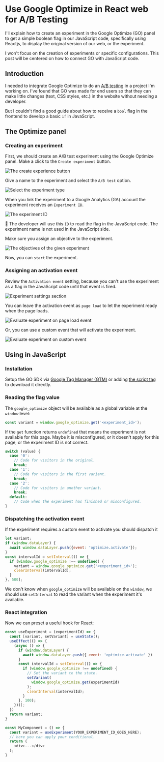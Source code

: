 # Use Google Optimize in React web for A/B Testing

I'll explain how to create an experiment in the Google Optimize (GO) panel to get a simple boolean flag in our JavaScript code, specifically using Reactjs, to display the original version of our web, or the experiment.

I won't focus on the creation of  experiments or specific configurations. This post will be centered on how to connect GO with JavaScript code.

## Introduction

I needed to integrate Google Optimize to do an [A/B testing](https://en.wikipedia.org/wiki/A/B_testing) in a project I'm working on. I've found that GO was made for end users so that they can make little changes (text, CSS styles, etc.) in the website without needing a developer.

But I couldn't find a good guide about how to receive a `bool` flag in the frontend to develop a basic `if` in JavaScript.

## The Optimize panel

### Creating an experiment

First, we should create an A/B test experiment using the Google Optimize panel. Make a click to the `Create experiment` button.

![The create experience button](https://dev-to-uploads.s3.amazonaws.com/uploads/articles/cqz1sgaks59l9tg4g9xl.png)

Give a name to the experiment and select the `A/B test` option.

![Select the experiment type](https://dev-to-uploads.s3.amazonaws.com/uploads/articles/mrdrk8y301q6yt323fsp.png)

When you link the experiment to a Google Analytics (GA) account the experiment receives an `Experiment ID`.

![The experiment ID](https://dev-to-uploads.s3.amazonaws.com/uploads/articles/uy5dttr74o384o7fy2ve.png)

🧠 The developer will use this `ID` to read the flag in the JavaScript code. The experiment name is not used in the JavaScript side.

Make sure you assign an objective to the experiment.

![The objectives of the given experiment](https://dev-to-uploads.s3.amazonaws.com/uploads/articles/2r477svv7i9f24c16yy9.png)

Now, you can `start` the experiment.

### Assigning an activation event

Review the `Activation event` setting, because you can't use the experiment as a flag in the JavaScript code until that event is fired.

![Experiment settings section](https://dev-to-uploads.s3.amazonaws.com/uploads/articles/mrkvk15eo2791g6rmghy.png)

You can leave the activation event as `page load` to let the experiment ready when the page loads.

![Evaluate experiment on page load event](https://dev-to-uploads.s3.amazonaws.com/uploads/articles/llt5a3jht3nj6956ltp1.png)

Or, you can use a custom event that will activate the experiment.

![Evaluate experiment on custom event](https://dev-to-uploads.s3.amazonaws.com/uploads/articles/7qih1xh1pj2mf7a6dwjw.png)

## Using in JavaScript

### Installation

Setup the GO SDK via [Google Tag Manager (GTM)](https://support.google.com/optimize/answer/6314801) or adding [the script tag](https://support.google.com/optimize/answer/10106536) to download it directly.

### Reading the flag value

The `google_optimize` object will be available as a global variable at the `window` level:

```javascript
const variant = window.google_optimize.get('<experiment_id>');
```

If the `get` function returns `undefined` that means the experiment is not available for this page. Maybe it is misconfigured, or it doesn't apply for this page, or the experiment ID is not correct.

```javascript
switch (value) {
  case '0':
    // Code for visitors in the original.
    break;
  case '1':
    // Code for visitors in the first variant.
    break;
  case '2':
    // Code for visitors in another variant.
    break;
  default:
    // Code when the experiment has finished or misconfigured.
}
```

### Dispatching the activation event

If the experiment requires a custom event to activate you should dispatch it

```javascript
let variant;
if (window.dataLayer) {
  await window.dataLayer.push({event: 'optimize.activate'});
}
const intervalId = setInterval(() => {
  if (window.google_optimize !== undefined) {
    variant = window.google_optimize.get('<experiment_id>');
    clearInterval(intervalId);
  }
}, 500);
```

We don't know when `google_optimize` will be available on the `window`, we should use `setInterval` to read the variant when the experiment it's available.


### React integration

Now we can preset a useful hook for React:

```javascript
const useExperiment = (experimentId) => {
  const [variant, setVariant] = useState();
  useEffect(() => {
    (async () => {
      if (window.dataLayer) {
        await window.dataLayer.push({ event: 'optimize.activate' })
      }
      const intervalId = setInterval(() => {
        if (window.google_optimize !== undefined) {
          // Set the variant to the state.
          setVariant(
            window.google_optimize.get(experimentId)
          );
          clearInterval(intervalId);
        }
      }, 100);
    })();
  })
  return variant;
}

const MyComponent = () => {
  const variant = useExperiment(YOUR_EXPERIMENT_ID_GOES_HERE);
  // here you can apply your conditional.
  return (
    <div>...</div>
  );
}
```
